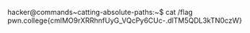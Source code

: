 hacker@commands~catting-absolute-paths:~$ cat /flag
pwn.college{cmlMO9rXRRhnfUyG_VQcPy6CUc-.dlTM5QDL3kTN0czW}
